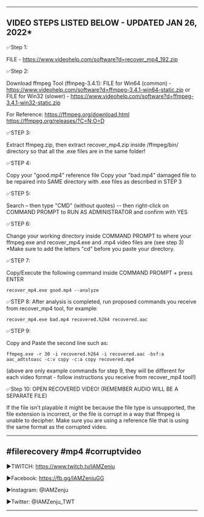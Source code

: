 -------------------------------------------------------------------------------------------
VIDEO STEPS LISTED BELOW - UPDATED JAN 26, 2022*
--------------------------------------------------------------------------------------------
✅Step 1:

FILE - https://www.videohelp.com/software?d=recover_mp4_192.zip

✅Step 2:

Download ffmpeg Tool (ffmpeg-3.4.1): 
FILE for Win64 (common)  - https://www.videohelp.com/software?d=ffmpeg-3.4.1-win64-static.zip
or
FILE for Win32 (slower)  -  https://www.videohelp.com/software?d=ffmpeg-3.4.1-win32-static.zip

For Reference:
https://ffmpeg.org/download.html
https://ffmpeg.org/releases/?C=N;O=D

✅STEP 3: 

Extract ffmpeg.zip, then extract recover_mp4.zip inside /ffmpeg/bin/ directory so that all the .exe files are in the same folder!

✅STEP 4:

Copy your "good.mp4" reference file
Copy your "bad.mp4" damaged file to be repaired
into SAME directory with .exe files as described in STEP 3

✅STEP 5:

Search – then type "CMD" (without quotes) -- then right-click on COMMAND PROMPT to RUN AS ADMINISTRATOR and confirm with YES

✅STEP 6:

Change your working directory inside COMMAND PROMPT to where your ffmpeg.exe and recover_mp4.exe and .mp4 video files are (see step 3) *Make sure to add the letters "cd" before you paste your directory.

✅STEP 7:

Copy/Execute the following command inside COMMAND PROMPT + press ENTER

    recover_mp4.exe good.mp4 --analyze

✅STEP 8:
After analysis is completed, run proposed commands you receive from recover_mp4 tool, for example:

    recover_mp4.exe bad.mp4 recovered.h264 recovered.aac

✅STEP 9:

Copy and Paste the second line such as:

    ffmpeg.exe -r 30 -i recovered.h264 -i recovered.aac -bsf:a aac_adtstoasc -c:v copy -c:a copy recovered.mp4

(above are only example commands for step 9, they will be different for each video format - follow instructions you receive from recover_mp4 tool!)

✅Step 10: OPEN RECOVERED VIDEO! (REMEMBER AUDIO WILL BE A SEPARATE FILE)

If the file isn't playable it might be because the file type is unsupported, the file extension is incorrect, or the file is corrupt in a way that ffmpeg is unable to decipher. Make sure you are using a reference file that is using the same format as the corrupted video.

--------------------------------------------------------------------------------------

#filerecovery #mp4 #corruptvideo
-------------------------------------------------------------------------------------

►TWITCH: https://www.twitch.tv/IAMZenju

►Facebook: https://fb.gg/IAMZenjuGG

►Instagram: @IAMZenju

►Twitter: @IAMZenju_TWT

-----------------------------------------------------------------------------------------------

